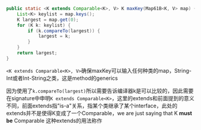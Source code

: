 ```java
public static <K extends Comparable<K>, V> K maxKey(Map61B<K, V> map) {
    List<K> keylist = map.keys();
    K largest = map.get(0);
    for (K k: keylist) {
        if (k.compareTo(largest)) {
            largest = k;
        }
    }
    return largest;
}
```

`<K extends Comparable<K>, V>`确保maxKey可以输入任何种类的map，String-Int或者Int-String之类，这是method的generics

因为使用了`k.compareTo(largest)`所以需要告诉编译器k是可以比较的，因此需要在signature中申明`K extends Comparable<K>`，这里的extends和前面提到的意义不同，前面extends指"is-a"关系，指某个类继承了某个interface，此处的extends并不是使得K变成了一个Comparable，we are just saying that K **must be** Comparable
这种extends的用法称作
<!--stackedit_data:
eyJoaXN0b3J5IjpbLTIwOTg1NzY5OTcsLTIwODg3NDY2MTJdfQ
==
-->